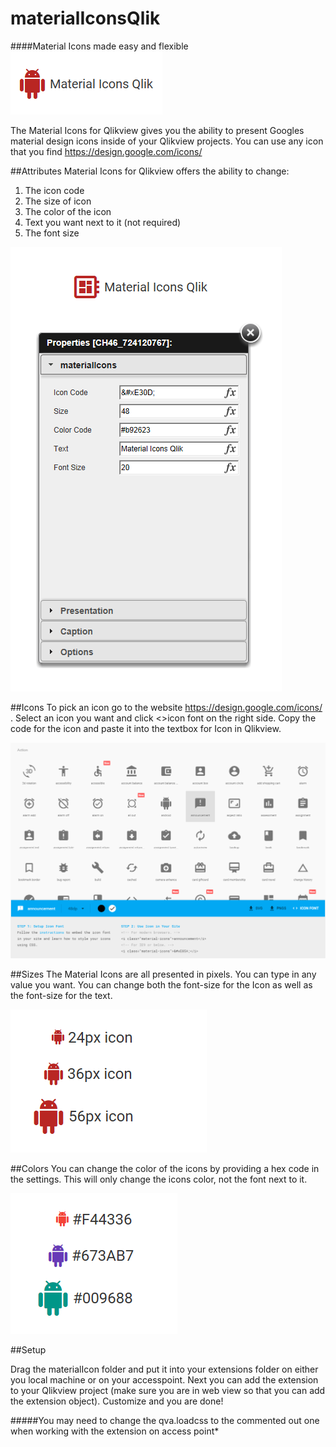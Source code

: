 
# materialIconsQlik
####Material Icons made easy and flexible
![Main](/images/Main.PNG)

The Material Icons for Qlikview gives you the ability to present Googles material design icons inside of your Qlikview projects. You can use any icon that you find https://design.google.com/icons/



##Attributes
Material Icons for Qlikview offers the ability to change:

1. The icon code
2. The size of icon
3. The color of the icon
4. Text you want next to it (not required)
5. The font size

![template](/images/template.PNG)



##Icons
To pick an icon go to the website https://design.google.com/icons/ . Select an icon you want and click <>icon font on the right side. Copy the code for the icon and paste it into the textbox for Icon in Qlikview.

![howto](/images/howto.PNG)



##Sizes
The Material Icons are all presented in pixels. You can type in any value you want. You can change both the font-size for the Icon as well as the font-size for the text.

![SmallMediumLargeIcons](/images/smallMediumLarge.PNG)



##Colors
You can change the color of the icons by providing a hex code in the settings. This will only change the icons color, not the font next to it.

![iconColors](/images/colors.PNG)



##Setup

Drag the materialIcon folder and put it into your extensions folder on either you local machine or on your accesspoint. 
Next you can add the extension to your Qlikview project (make sure you are in web view so that you can add the extension object).
Customize and you are done!

#####You may need to change the qva.loadcss to the commented out one when working with the extension on access point*

